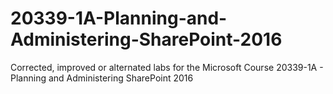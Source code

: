 # 20339-1A-Planning-and-Administering-SharePoint-2016
Corrected, improved or alternated labs for the Microsoft Course 20339-1A - Planning and Administering SharePoint 2016
